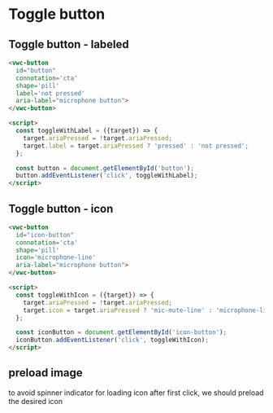 # Toggle button

## Toggle button - labeled

```html preview
<vwc-button
  id="button"
  connotation='cta'
  shape='pill'
  label='not pressed'
  aria-label="microphone button">
</vwc-button>

<script>
  const toggleWithLabel = ({target}) => {
    target.ariaPressed = !target.ariaPressed;
    target.label = target.ariaPressed ? 'pressed' : 'not pressed';
  };

  const button = document.getElementById('button');
  button.addEventListener('click', toggleWithLabel);
</script>
```

## Toggle button - icon

```html preview
<vwc-button
  id="icon-button"
  connotation='cta'
  shape='pill'
  icon='microphone-line'
  aria-label="microphone button">
</vwc-button>

<script>
  const toggleWithIcon = ({target}) => {
    target.ariaPressed = !target.ariaPressed;
    target.icon = target.ariaPressed ? 'mic-mute-line' : 'microphone-line';
  };

  const iconButton = document.getElementById('icon-button');
  iconButton.addEventListener('click', toggleWithIcon);
</script>
```

## preload image

to avoid spinner indicator for loading icon after first click, we should preload the desired icon
